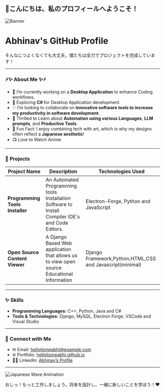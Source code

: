 ## 👋こんにちは、私のプロフィールへようこそ！

![Banner](https://media.giphy.com/media/dzaUX7CAG0Ihi/giphy.gif)

# **Abhinav's GitHub Profile**  
そんなにつよくなくても大丈夫，僕たちは全力でプロジェクトを完成しています！

---

### ⚡✨ **About Me** ✨⚡

- 🔧 I’m currently working on a **Desktop Application** to enhance Coding workflows.
- 🌱 Exploring **C#** for Desktop Application development.
- ✨ I’m looking to collaborate on **innovative software tools to increase my productivity in software development**.
- 📝 Thrilled to Learn about **Automation using various Languages**, **LLM prompts**, and **Productive Tools**.
- 🚀 Fun Fact: I enjoy combining tech with art, which is why my designs often reflect a **Japanese aesthetic**!
- 📺 Love to Watch Anime.

---

### 🔄 **Projects**

| Project Name                                 | Description                                                                                       | Technologies Used                 |
|---------------------------------------------|---------------------------------------------------------------------------------------------------|-----------------------------------|
| **Programming Tools Installer**         | An Automated Programming tools Installation Software to Install Compiler IDE's and Code Editors.                                             | Electron-Forge, Python and JavaScript             |
| **Open Source Content Viewer**                        | A Django Based Web application that allows us to view open source Educational Information                         | Django Framework,Python,HTML,CSS and Javascript(minimal)            |
---

### ✨ **Skills**

- **Programming Languages:** C++, Python, Java and C#
- **Tools & Technologies:** Django, MySQL, Electron Forge, VSCode and Visual Studio

---

### 📢 **Connect with Me**

- ✉ Email: [helloitsmeabhi@example.com](mailto:helloitsmeabhinav2003@gmail.com)
- 🌐 Portfolio: [helloitsmeabhi.github.io](https://github.com/helloitsmeabhi)
- 👨‍💻 LinkedIn: [Abhinav’s Profile](https://www.linkedin.com/in/abhinav-naik-6520592b4/)

---

![Japanese Wave Animation](https://media.giphy.com/media/xTiTnuhyBF54B852nK/giphy.gif)

おしっ！もっと工作しましょう。将来を設計し、一緒に新しいことを学ぼう！❤️

